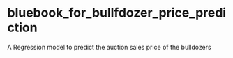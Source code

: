 # bluebook_for_bullfdozer_price_prediction
 A Regression model to predict the auction sales price of the bulldozers
